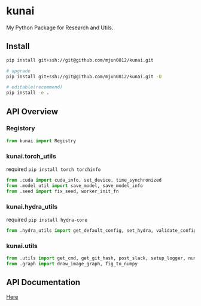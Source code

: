# kunai

My Python Package for Research and Utils.

## Install

```bash
pip install git+ssh://git@github.com/mjun0812/kunai.git

# upgrade
pip install git+ssh://git@github.com/mjun0812/kunai.git -U

# editable(recommend)
pip install -e .
```

## API Overview

### Registory

```python
from kunai import Registry
```

### kunai.torch_utils

required `pip install torch torchinfo`

```python
from .cuda import cuda_info, set_device, time_synchronized
from .model_util import save_model, save_model_info
from .seed import fix_seed, worker_init_fn
```

### kunai.hydra_utils

required `pip install hydra-core`

```python
from .hydra_utils import get_default_config, set_hydra, validate_config

```

### kunai.utils

```python
from .utils import get_cmd, get_git_hash, post_slack, setup_logger, numerical_sort, make_output_dirs, csv_to_list
from .graph import draw_image_graph, fig_to_numpy
```

## API Documentation

[Here](./docs/doc.md)
